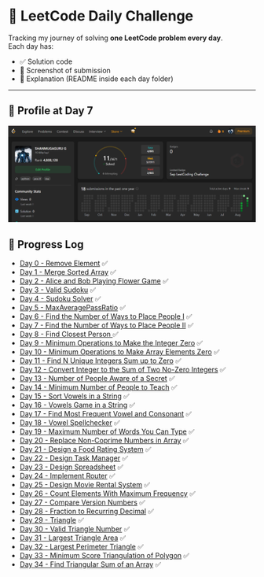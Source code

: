 # 🚀 LeetCode Daily Challenge

Tracking my journey of solving **one LeetCode problem every day**.  
Each day has:
- ✅ Solution code
- 📸 Screenshot of submission
- 📝 Explanation (README inside each day folder)

---

## 📸 Profile at Day 7
![Profile Screenshot](screenshot.png)

## 📅 Progress Log  

- [Day 0 - Remove Element](DAY-0/README.md) ✅  
- [Day 1 - Merge Sorted Array](DAY-1/README.md) ✅  
- [Day 2 - Alice and Bob Playing Flower Game](DAY-2/README.md) ✅  
- [Day 3 - Valid Sudoku](DAY-3/README.md) ✅
- [Day 4 - Sudoku Solver](DAY-4/README.md) ✅  
- [Day 5 - MaxAveragePassRatio](DAY-5/README.md) ✅
- [Day 6 - Find the Number of Ways to Place People I](DAY-6/README.md) ✅
- [Day 7 - Find the Number of Ways to Place People II](DAY-7/README.md) ✅
- [Day 8 - Find Closest Person ](DAY-8/README.md) ✅
- [Day 9 - Minimum Operations to Make the Integer Zero](DAY-9/README.md) ✅
- [Day 10 - Minimum Operations to Make Array Elements Zero](DAY-10/README.md) ✅
- [Day 11 - Find N Unique Integers Sum up to Zero](DAY-11/README.md) ✅
- [Day 12 - Convert Integer to the Sum of Two No-Zero Integers](DAY-12/README.md) ✅
- [Day 13 - Number of People Aware of a Secret](DAY-13/README.md) ✅
- [Day 14 - Minimum Number of People to Teach](DAY-14/README.md) ✅
- [Day 15 - Sort Vowels in a String](DAY-15/README.md) ✅
- [Day 16 - Vowels Game in a String](DAY-16/README.md) ✅
- [Day 17 - Find Most Frequent Vowel and Consonant](DAY-17/README.md) ✅
- [Day 18 - Vowel Spellchecker](DAY-18/README.md) ✅
- [Day 19 - Maximum Number of Words You Can Type](DAY-19/README.md) ✅
- [Day 20 - Replace Non-Coprime Numbers in Array](DAY-20/README.md) ✅
- [Day 21 - Design a Food Rating System](DAY-21/README.md) ✅
- [Day 22 - Design Task Manager](DAY-22/README.md) ✅
- [Day 23 - Design Spreadsheet](DAY-23/README.md) ✅
- [Day 24 - Implement Router](DAY-24/README.md) ✅
- [Day 25 - Design Movie Rental System](DAY-25/README.md) ✅
- [Day 26 - Count Elements With Maximum Frequency](DAY-26/README.md) ✅
- [Day 27 - Compare Version Numbers](DAY-27/README.md) ✅
- [Day 28 - Fraction to Recurring Decimal](DAY-28/README.md) ✅
- [Day 29 - Triangle](DAY-29/README.md) ✅
- [Day 30 - Valid Triangle Number](DAY-30/README.md) ✅
- [Day 31 - Largest Triangle Area](DAY-31/README.md) ✅
- [Day 32 - Largest Perimeter Triangle](DAY-32/README.md) ✅
- [Day 33 - Minimum Score Triangulation of Polygon](DAY-33/README.md) ✅
- [Day 34 - Find Triangular Sum of an Array](DAY-34/README.md) ✅
